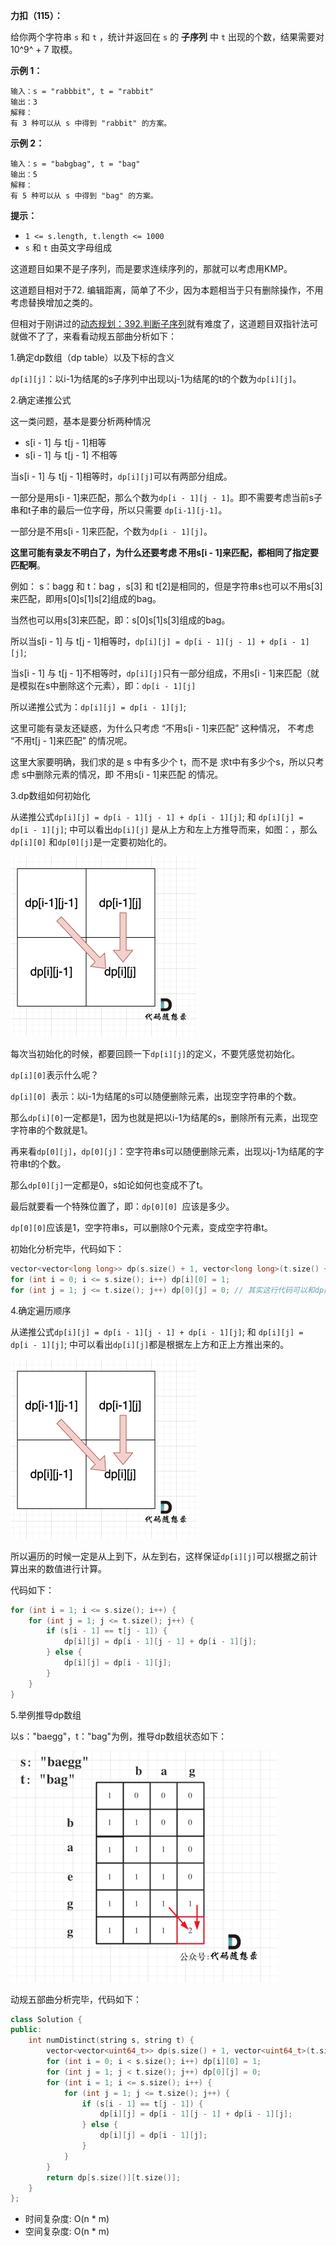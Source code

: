 **力扣（115）：**

给你两个字符串 `s` 和 `t` ，统计并返回在 `s` 的 **子序列** 中 `t` 出现的个数，结果需要对 10^9^ + 7 取模。

**示例 1：**

```
输入：s = "rabbbit", t = "rabbit"
输出：3
解释：
有 3 种可以从 s 中得到 "rabbit" 的方案。
```

**示例 2：**

```
输入：s = "babgbag", t = "bag"
输出：5
解释：
有 5 种可以从 s 中得到 "bag" 的方案。 
```

**提示：**

- `1 <= s.length, t.length <= 1000`
- `s` 和 `t` 由英文字母组成







这道题目如果不是子序列，而是要求连续序列的，那就可以考虑用KMP。

这道题目相对于72. 编辑距离，简单了不少，因为本题相当于只有删除操作，不用考虑替换增加之类的。

但相对于刚讲过的[动态规划：392.判断子序列](https://programmercarl.com/0392.判断子序列.html)就有难度了，这道题目双指针法可就做不了了，来看看动规五部曲分析如下：

1.确定dp数组（dp table）以及下标的含义

`dp[i][j]`：以i-1为结尾的s子序列中出现以j-1为结尾的t的个数为`dp[i][j]`。

2.确定递推公式

这一类问题，基本是要分析两种情况

- s[i - 1] 与 t[j - 1]相等
- s[i - 1] 与 t[j - 1] 不相等

当s[i - 1] 与 t[j - 1]相等时，`dp[i][j]`可以有两部分组成。

一部分是用s[i - 1]来匹配，那么个数为`dp[i - 1][j - 1]`。即不需要考虑当前s子串和t子串的最后一位字母，所以只需要 `dp[i-1][j-1]`。

一部分是不用s[i - 1]来匹配，个数为`dp[i - 1][j]`。

**这里可能有录友不明白了，为什么还要考虑 不用s[i - 1]来匹配，都相同了指定要匹配啊**。

例如： s：bagg 和 t：bag ，s[3] 和 t[2]是相同的，但是字符串s也可以不用s[3]来匹配，即用s[0]s[1]s[2]组成的bag。

当然也可以用s[3]来匹配，即：s[0]s[1]s[3]组成的bag。

所以当s[i - 1] 与 t[j - 1]相等时，`dp[i][j] = dp[i - 1][j - 1] + dp[i - 1][j]`;

当s[i - 1] 与 t[j - 1]不相等时，`dp[i][j]`只有一部分组成，不用s[i - 1]来匹配（就是模拟在s中删除这个元素），即：`dp[i - 1][j]`

所以递推公式为：`dp[i][j] = dp[i - 1][j]`;

这里可能有录友还疑惑，为什么只考虑 “不用s[i - 1]来匹配” 这种情况， 不考虑 “不用t[j - 1]来匹配” 的情况呢。

这里大家要明确，我们求的是 s 中有多少个 t，而不是 求t中有多少个s，所以只考虑 s中删除元素的情况，即 不用s[i - 1]来匹配 的情况。

3.dp数组如何初始化

从递推公式`dp[i][j] = dp[i - 1][j - 1] + dp[i - 1][j]`; 和 `dp[i][j] = dp[i - 1][j]`; 中可以看出`dp[i][j]` 是从上方和左上方推导而来，如图：，那么 `dp[i][0]` 和`dp[0][j]`是一定要初始化的。

<img src="img/65.png" style="zoom:50%;" />

每次当初始化的时候，都要回顾一下`dp[i][j]`的定义，不要凭感觉初始化。

`dp[i][0]`表示什么呢？

`dp[i][0] `表示：以i-1为结尾的s可以随便删除元素，出现空字符串的个数。

那么`dp[i][0]`一定都是1，因为也就是把以i-1为结尾的s，删除所有元素，出现空字符串的个数就是1。

再来看`dp[0][j]`，`dp[0][j]`：空字符串s可以随便删除元素，出现以j-1为结尾的字符串t的个数。

那么`dp[0][j]`一定都是0，s如论如何也变成不了t。

最后就要看一个特殊位置了，即：`dp[0][0] `应该是多少。

`dp[0][0]`应该是1，空字符串s，可以删除0个元素，变成空字符串t。

初始化分析完毕，代码如下：

```cpp
vector<vector<long long>> dp(s.size() + 1, vector<long long>(t.size() + 1));
for (int i = 0; i <= s.size(); i++) dp[i][0] = 1;
for (int j = 1; j <= t.size(); j++) dp[0][j] = 0; // 其实这行代码可以和dp数组初始化的时候放在一起，但我为了凸显初始化的逻辑，所以还是加上了。
```

4.确定遍历顺序

从递推公式`dp[i][j] = dp[i - 1][j - 1] + dp[i - 1][j]`; 和 `dp[i][j] = dp[i - 1][j]`; 中可以看出`dp[i][j]`都是根据左上方和正上方推出来的。

<img src="img/65.png" style="zoom:50%;" />

所以遍历的时候一定是从上到下，从左到右，这样保证`dp[i][j]`可以根据之前计算出来的数值进行计算。

代码如下：

```cpp
for (int i = 1; i <= s.size(); i++) {
    for (int j = 1; j <= t.size(); j++) {
        if (s[i - 1] == t[j - 1]) {
            dp[i][j] = dp[i - 1][j - 1] + dp[i - 1][j];
        } else {
            dp[i][j] = dp[i - 1][j];
        }
    }
}
```

5.举例推导dp数组

以s："baegg"，t："bag"为例，推导dp数组状态如下：

<img src="img/66.jpg" style="zoom:50%;" />

动规五部曲分析完毕，代码如下：

```cpp
class Solution {
public:
    int numDistinct(string s, string t) {
        vector<vector<uint64_t>> dp(s.size() + 1, vector<uint64_t>(t.size() + 1));
        for (int i = 0; i < s.size(); i++) dp[i][0] = 1;
        for (int j = 1; j < t.size(); j++) dp[0][j] = 0;
        for (int i = 1; i <= s.size(); i++) {
            for (int j = 1; j <= t.size(); j++) {
                if (s[i - 1] == t[j - 1]) {
                    dp[i][j] = dp[i - 1][j - 1] + dp[i - 1][j];
                } else {
                    dp[i][j] = dp[i - 1][j];
                }
            }
        }
        return dp[s.size()][t.size()];
    }
};
```

- 时间复杂度: O(n * m)
- 空间复杂度: O(n * m)